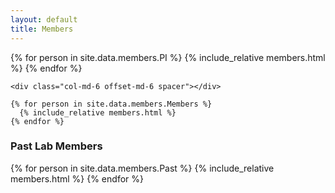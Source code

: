 ```yaml
---
layout: default
title: Members
---
```


<div class="members mb-4">
  <div class="row">
    {% for person in site.data.members.PI %}
      {% include_relative members.html %}
    {% endfor %}

    <div class="col-md-6 offset-md-6 spacer"></div>

    {% for person in site.data.members.Members %}
      {% include_relative members.html %}
    {% endfor %}
  </div>
</div>

<h3>Past Lab Members</h3>

<div class="members mb-4">
  <div class="row">
  {% for person in site.data.members.Past %}
    {% include_relative members.html %}
  {% endfor %}
  </div>
</div>
